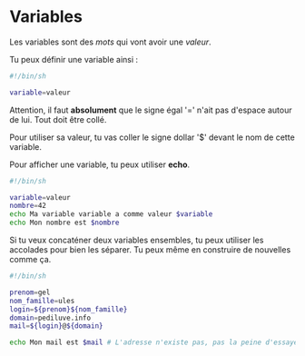 # Variables

Les variables sont des *mots* qui vont avoir une *valeur*.

Tu peux définir une variable ainsi :

```sh
#!/bin/sh

variable=valeur
```

Attention, il faut **absolument** que le signe égal '=' n'ait pas d'espace
autour de lui. Tout doit être collé.

Pour utiliser sa valeur, tu vas coller le signe dollar '$' devant le nom de
cette variable.

Pour afficher une variable, tu peux utiliser **echo**.

```sh
#!/bin/sh

variable=valeur
nombre=42
echo Ma variable variable a comme valeur $variable
echo Mon nombre est $nombre
```

Si tu veux concaténer deux variables ensembles, tu peux utiliser les accolades
pour bien les séparer. Tu peux même en construire de nouvelles comme ça.

```sh
#!/bin/sh

prenom=gel
nom_famille=ules
login=${prenom}${nom_famille}
domain=pediluve.info
mail=${login}@${domain}

echo Mon mail est $mail # L'adresse n'existe pas, pas la peine d'essayer
```
